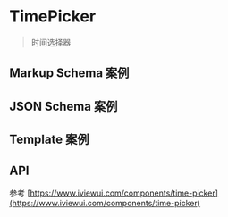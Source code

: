 # TimePicker

> 时间选择器

## Markup Schema 案例

<dumi-previewer demoPath="guide/time-picker/markup-schema" />

## JSON Schema 案例

<dumi-previewer demoPath="guide/time-picker/json-schema" />

## Template 案例

<dumi-previewer demoPath="guide/time-picker/template" />

## API

参考 [https://www.iviewui.com/components/time-picker](https://www.iviewui.com/components/time-picker)
